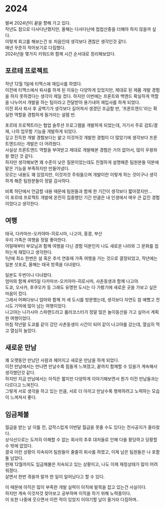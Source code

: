 # 2024
벌써 2024년이 끝을 향해 가고 있다.  
작년도 참으로 다사다난했지만, 올해는 다사다난에 첩첩산중을 더해야 하지 않을까 싶다.  
이렇게 회고를 해보는건 또 처음인데 생각보다 괜찮은 생각인것 같다.  
매년 꾸준히 적어보기로 다짐했다.  
2024년을 몇가지 키워드와 함께 시간 순서대로 정리해보았다.

## 포르테 프로젝트

작년 12월 1일에 티맥스에 재입사를 하였다.   
이전에 티맥스에서 퇴사를 하게 된 이유는 다양하게 있었지만, 제대로 된 제품 개발 경험을 하지 못하겠다는 생각이 제일 컸다.
하지만 이번에는 프론트와 백엔드 확실하게 역할을 나누어서 개발을 하는 팀이라고 전달받아 용기내어 재입사를 하게 되었다.  
이전 회사 퇴사 후 공백기가 생각보다 길어져서 생겼던 조급함 반, '프론트엔드'라는 확실한 역할을 경험하게 될거라는 설렘 반.  

포르테 프로젝트라는 협업 솔루션 프로그램을 개발하게 되었는데, 거기서 주로 검토/결재, 나의 업무함 기능을 개발하게 되었다.  
깊고 진득한 개발 경험보다는 얉고 이것저것 개발한 경험이 더 많았기에 생각보다 프론트엔드라는 개발은 더 어려웠다.  
사실상 프론트엔드 역할을 부여받고 제대로 개발해본 경험은 거의 없어서, 많이 우왕좌왕 했던 것 같다.  
하지만 생각해보면 꽤 수준이 낮은 질문이었는데도 친절하게 설명해준 팀원분들 덕분에 맡은 기능을 부족하지만 만들어냈다.  
모르는 내용도 꽤 있었지만, 이것저것 주워들으며 개발이란 이렇게 하는 것이구나 생각하게 해준 팀원분들이 정말 감사하다.  
  
비록 하단에서 언급할 내용 때문에 팀원들과 함께 한 기간이 생각보다 짧아졌지만...  
이 포르테 프로젝트 개발에 온전히 집중했던 기간 만큼은 내 인생에서 매우 큰 값진 경험이었다고 생각한다.

## 여행

태국, 다카마쓰-오카야마-히로시마, 나고야, 홍콩, 부산  
우리 가족은 여행을 정말 좋아한다.  
어릴때부터 부모님과 함께 여행을 다닌 경험 덕분인지 나도 새로운 나라와 그 문화를 접하는게 재밌다고 생각한다.  
1년에 최소 한번은 설 혹은 추석 연휴때 가족 여행을 가는 것으로 결정되었고, 작년에는 일본 삿포로, 올해는 태국 방콕을 다녀왔다.  
  
일본도 두번이나 다녀왔다.  
엄마와 함께 4박5일 다카마쓰-오카야마-히로시마, 사촌동생과 함께 나고야.  
도쿄, 오사카, 후쿠오카 등 그래도 유명한 도시는 다 가봤기에 새로운 곳을 가보고 싶은 마음이 컸다.  
그래서 어쩌다보니 엄마와 함께 저 세 도시를 방문했는데, 생각보다 자연도 참 예뻤고 전시도 기억에 많이 남는 여행이었다.  
나고야는 나가시마 스파랜드라고 롤러코스터가 정말 많은 놀이동산을 가고 싶어서 계획한 여행이었다.  
마침 작년말 도쿄를 같이 갔던 사촌동생이 시간이 되어 같이 나고야를 갔는데, 열심히 먹고 열심히 놀았다.

## 새로운 만남

꽤 오랫동안 만났던 사람과 헤어지고 새로운 만남을 하게 되었다.  
이전 만남에서는 만나면 만날수록 힘들게 느껴졌고, 끝까지 함께할 수 있을가 계속해서 생각했던것 같다.  
하지만 지금 만남에서는 아직은 짧지만 다양하게 이야기해보면서 뭔가 이전 만남들과는 다르다고 느껴진다.  
그렇게 서로 생각을 하고 있는 만큼, 서로 더 아끼고 만날수록 행복하려고 노력하는 모습이 느껴져서 좋다.

## 임금체불

월급을 받는 날 이틀 전, 갑작스럽게 이번달 월급을 못줄 수도 있다는 전사공지가 올라왔다.  
상식선으로는 도저히 이해할 수 없는 회사의 추후 대처들로 인해 다들 황당하고 당황할 수 밖에 없었다.  
결국 이런 상황이 지속되어 팀원들이 줄줄히 퇴사를 하였고, 이제 남은 팀원들은 나 포함 둘 남았다.  
현재 12월까지도 임금체불은 지속되고 있는 상황이고, 나도 이제 재정상태가 많이 어려워졌다.  
살면서 한번 겪을까 말까 한 일이 일어났다고 할 수 있다.  
  
이 때문에 아직은 많이 부족한 개발 실력이 이직에 발목을 잡고 있는건 사실이다.  
하지만 계속 이것저것 찾아보고 공부하며 이직을 하기 위해 노력중이다.  
이 또한 나중에 웃으면서 이런 적이 있었지 이야기할 날이 올거라 다짐하며..